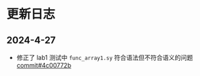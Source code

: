 # 更新日志

## 2024-4-27

- 修正了 lab1 测试中 `func_array1.sy` 符合语法但不符合语义的问题 [commit#4c00772b](https://git.zju.edu.cn/accsys/accipit/-/commit/4c00772bb3334f5e918214bec2459cd16a374d3c)

